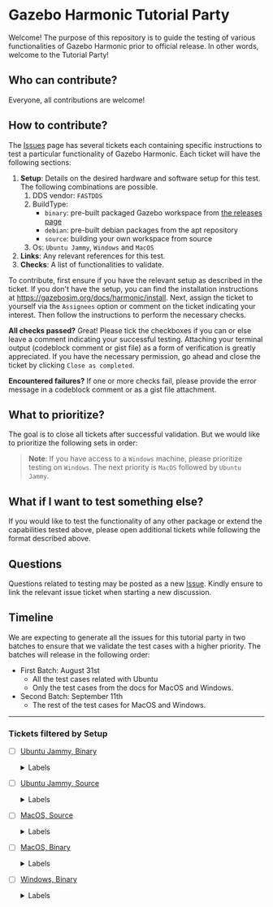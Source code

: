 # Gazebo Harmonic Tutorial Party
Welcome! The purpose of this repository is to guide the testing of various functionalities of Gazebo Harmonic prior to official release.
In other words, welcome to the Tutorial Party!

## Who can contribute?
Everyone, all contributions are welcome!

## How to contribute?
The [Issues](https://github.com/gazebosim/gazebo_test_cases/issues) page has several tickets each containing specific instructions to test a particular functionality of Gazebo Harmonic.
Each ticket will have the following sections:

1. **Setup**: Details on the desired hardware and software setup for this test. The following combinations are possible.
   1. DDS vendor: `FASTDDS`
   2. BuildType: 
      * `binary`: pre-built packaged Gazebo workspace from [the releases page]()
      * `debian`: pre-built debian packages from the apt repository
      * `source`: building your own workspace from source
   3. Os: `Ubuntu Jammy`, `Windows` and `MacOS`
2. **Links**: Any relevant references for this test.
3. **Checks**: A list of functionalities to validate.

To contribute, first ensure if you have the relevant setup as described in the ticket.
If you don't have the setup, you can find the installation instructions at https://gazebosim.org/docs/harmonic/install.
Next, assign the ticket to yourself via the `Assignees` option or comment on the ticket indicating your interest.
Then follow the instructions to perform the necessary checks.

**All checks passed?**
Great! Please tick the checkboxes if you can or else leave a comment indicating your successful testing. Attaching your terminal output (codeblock comment or gist file) as a form of verification is greatly appreciated.
If you have the necessary permission, go ahead and close the ticket by clicking `Close as completed`.

**Encountered failures?**
If one or more checks fail, please provide the error message in a codeblock comment or as a gist file attachment.

## What to prioritize?
The goal is to close all tickets after successful validation. But we would like to prioritize the following sets in order:

> **Note**: If you have access to a `Windows` machine, please prioritize testing on `Windows`. The next priority is `MacOS` followed by `Ubuntu Jammy`.

## What if I want to test something else?
If you would like to test the functionality of any other package or extend the capabilities tested above, please open additional tickets while following the format described above.

## Questions
Questions related to testing may be posted as a new [Issue](https://github.com/gazebosim/gazebo_test_cases/issues). Kindly ensure to link the relevant issue ticket when starting a new discussion.

## Timeline
We are expecting to generate all the issues for this tutorial party in two batches to ensure that we validate the test cases with a higher priority. The batches will release in the following order:
- First Batch: August 31st
    - All the test cases related with Ubuntu
    - Only the test cases from the docs for MacOS and Windows.
- Second Batch: September 11th
    - The rest of the test cases for MacOS and Windows. 

---

### Tickets filtered by Setup

- [ ] [Ubuntu Jammy, Binary](https://github.com/Voldivh/gazebo_test_cases/issues?q=is%3Aissue+is%3Aopen+label:%22Ubuntu%20Jammy%22+label:%22Binary%22+label:%22generation-1%22)

  <details><summary>Labels</summary>

  - [ ] [docs](https://github.com/Voldivh/gazebo_test_cases/issues?q=is%3Aissue+is%3Aopen+label:%22Ubuntu%20Jammy%22+label:%22Binary%22+label:%22generation-1%22+label:%22docs%22)
  - [ ] [harmonic](https://github.com/Voldivh/gazebo_test_cases/issues?q=is%3Aissue+is%3Aopen+label:%22Ubuntu%20Jammy%22+label:%22Binary%22+label:%22generation-1%22+label:%22harmonic%22)
  - [ ] [gz-common](https://github.com/Voldivh/gazebo_test_cases/issues?q=is%3Aissue+is%3Aopen+label:%22Ubuntu%20Jammy%22+label:%22Binary%22+label:%22generation-1%22+label:%22gz-common%22)
  - [ ] [gz-fuel-tools](https://github.com/Voldivh/gazebo_test_cases/issues?q=is%3Aissue+is%3Aopen+label:%22Ubuntu%20Jammy%22+label:%22Binary%22+label:%22generation-1%22+label:%22gz-fuel-tools%22)
  - [ ] [gz-gui](https://github.com/Voldivh/gazebo_test_cases/issues?q=is%3Aissue+is%3Aopen+label:%22Ubuntu%20Jammy%22+label:%22Binary%22+label:%22generation-1%22+label:%22gz-gui%22)
  - [ ] [gz-launch](https://github.com/Voldivh/gazebo_test_cases/issues?q=is%3Aissue+is%3Aopen+label:%22Ubuntu%20Jammy%22+label:%22Binary%22+label:%22generation-1%22+label:%22gz-launch%22)
  - [ ] [gz-math](https://github.com/Voldivh/gazebo_test_cases/issues?q=is%3Aissue+is%3Aopen+label:%22Ubuntu%20Jammy%22+label:%22Binary%22+label:%22generation-1%22+label:%22gz-math%22)
  - [ ] [gz-msgs](https://github.com/Voldivh/gazebo_test_cases/issues?q=is%3Aissue+is%3Aopen+label:%22Ubuntu%20Jammy%22+label:%22Binary%22+label:%22generation-1%22+label:%22gz-msgs%22)
  - [ ] [gz-physics](https://github.com/Voldivh/gazebo_test_cases/issues?q=is%3Aissue+is%3Aopen+label:%22Ubuntu%20Jammy%22+label:%22Binary%22+label:%22generation-1%22+label:%22gz-physics%22)
  - [ ] [gz-plugin](https://github.com/Voldivh/gazebo_test_cases/issues?q=is%3Aissue+is%3Aopen+label:%22Ubuntu%20Jammy%22+label:%22Binary%22+label:%22generation-1%22+label:%22gz-plugin%22)
  - [ ] [gz-rendering](https://github.com/Voldivh/gazebo_test_cases/issues?q=is%3Aissue+is%3Aopen+label:%22Ubuntu%20Jammy%22+label:%22Binary%22+label:%22generation-1%22+label:%22gz-rendering%22)
  - [ ] [gz-sensors](https://github.com/Voldivh/gazebo_test_cases/issues?q=is%3Aissue+is%3Aopen+label:%22Ubuntu%20Jammy%22+label:%22Binary%22+label:%22generation-1%22+label:%22gz-sensors%22)
  - [ ] [gz-sim](https://github.com/Voldivh/gazebo_test_cases/issues?q=is%3Aissue+is%3Aopen+label:%22Ubuntu%20Jammy%22+label:%22Binary%22+label:%22generation-1%22+label:%22gz-sim%22)
  - [ ] [gz-tools](https://github.com/Voldivh/gazebo_test_cases/issues?q=is%3Aissue+is%3Aopen+label:%22Ubuntu%20Jammy%22+label:%22Binary%22+label:%22generation-1%22+label:%22gz-tools%22)
  - [ ] [gz-transport](https://github.com/Voldivh/gazebo_test_cases/issues?q=is%3Aissue+is%3Aopen+label:%22Ubuntu%20Jammy%22+label:%22Binary%22+label:%22generation-1%22+label:%22gz-transport%22)
  - [ ] [gz-utils](https://github.com/Voldivh/gazebo_test_cases/issues?q=is%3Aissue+is%3Aopen+label:%22Ubuntu%20Jammy%22+label:%22Binary%22+label:%22generation-1%22+label:%22gz-utils%22)
  - [ ] [sdf_tutorials](https://github.com/Voldivh/gazebo_test_cases/issues?q=is%3Aissue+is%3Aopen+label:%22Ubuntu%20Jammy%22+label:%22Binary%22+label:%22generation-1%22+label:%22sdf_tutorials%22)
  - [ ] [sdformat](https://github.com/Voldivh/gazebo_test_cases/issues?q=is%3Aissue+is%3Aopen+label:%22Ubuntu%20Jammy%22+label:%22Binary%22+label:%22generation-1%22+label:%22sdformat%22)
  - [ ] [sdf worlds](https://github.com/Voldivh/gazebo_test_cases/issues?q=is%3Aissue+is%3Aopen+label:%22Ubuntu%20Jammy%22+label:%22Binary%22+label:%22generation-1%22+label:%22sdf%20worlds%22)

  </details>
- [ ] [Ubuntu Jammy, Source](https://github.com/Voldivh/gazebo_test_cases/issues?q=is%3Aissue+is%3Aopen+label:%22Ubuntu%20Jammy%22+label:%22Source%22+label:%22generation-1%22)

  <details><summary>Labels</summary>

  - [ ] [docs](https://github.com/Voldivh/gazebo_test_cases/issues?q=is%3Aissue+is%3Aopen+label:%22Ubuntu%20Jammy%22+label:%22Source%22+label:%22generation-1%22+label:%22docs%22)
  - [ ] [harmonic](https://github.com/Voldivh/gazebo_test_cases/issues?q=is%3Aissue+is%3Aopen+label:%22Ubuntu%20Jammy%22+label:%22Source%22+label:%22generation-1%22+label:%22harmonic%22)
  - [ ] [gz-common](https://github.com/Voldivh/gazebo_test_cases/issues?q=is%3Aissue+is%3Aopen+label:%22Ubuntu%20Jammy%22+label:%22Source%22+label:%22generation-1%22+label:%22gz-common%22)
  - [ ] [gz-fuel-tools](https://github.com/Voldivh/gazebo_test_cases/issues?q=is%3Aissue+is%3Aopen+label:%22Ubuntu%20Jammy%22+label:%22Source%22+label:%22generation-1%22+label:%22gz-fuel-tools%22)
  - [ ] [gz-gui](https://github.com/Voldivh/gazebo_test_cases/issues?q=is%3Aissue+is%3Aopen+label:%22Ubuntu%20Jammy%22+label:%22Source%22+label:%22generation-1%22+label:%22gz-gui%22)
  - [ ] [gz-launch](https://github.com/Voldivh/gazebo_test_cases/issues?q=is%3Aissue+is%3Aopen+label:%22Ubuntu%20Jammy%22+label:%22Source%22+label:%22generation-1%22+label:%22gz-launch%22)
  - [ ] [gz-math](https://github.com/Voldivh/gazebo_test_cases/issues?q=is%3Aissue+is%3Aopen+label:%22Ubuntu%20Jammy%22+label:%22Source%22+label:%22generation-1%22+label:%22gz-math%22)
  - [ ] [gz-msgs](https://github.com/Voldivh/gazebo_test_cases/issues?q=is%3Aissue+is%3Aopen+label:%22Ubuntu%20Jammy%22+label:%22Source%22+label:%22generation-1%22+label:%22gz-msgs%22)
  - [ ] [gz-physics](https://github.com/Voldivh/gazebo_test_cases/issues?q=is%3Aissue+is%3Aopen+label:%22Ubuntu%20Jammy%22+label:%22Source%22+label:%22generation-1%22+label:%22gz-physics%22)
  - [ ] [gz-plugin](https://github.com/Voldivh/gazebo_test_cases/issues?q=is%3Aissue+is%3Aopen+label:%22Ubuntu%20Jammy%22+label:%22Source%22+label:%22generation-1%22+label:%22gz-plugin%22)
  - [ ] [gz-rendering](https://github.com/Voldivh/gazebo_test_cases/issues?q=is%3Aissue+is%3Aopen+label:%22Ubuntu%20Jammy%22+label:%22Source%22+label:%22generation-1%22+label:%22gz-rendering%22)
  - [ ] [gz-sensors](https://github.com/Voldivh/gazebo_test_cases/issues?q=is%3Aissue+is%3Aopen+label:%22Ubuntu%20Jammy%22+label:%22Source%22+label:%22generation-1%22+label:%22gz-sensors%22)
  - [ ] [gz-sim](https://github.com/Voldivh/gazebo_test_cases/issues?q=is%3Aissue+is%3Aopen+label:%22Ubuntu%20Jammy%22+label:%22Source%22+label:%22generation-1%22+label:%22gz-sim%22)
  - [ ] [gz-tools](https://github.com/Voldivh/gazebo_test_cases/issues?q=is%3Aissue+is%3Aopen+label:%22Ubuntu%20Jammy%22+label:%22Source%22+label:%22generation-1%22+label:%22gz-tools%22)
  - [ ] [gz-transport](https://github.com/Voldivh/gazebo_test_cases/issues?q=is%3Aissue+is%3Aopen+label:%22Ubuntu%20Jammy%22+label:%22Source%22+label:%22generation-1%22+label:%22gz-transport%22)
  - [ ] [gz-utils](https://github.com/Voldivh/gazebo_test_cases/issues?q=is%3Aissue+is%3Aopen+label:%22Ubuntu%20Jammy%22+label:%22Source%22+label:%22generation-1%22+label:%22gz-utils%22)
  - [ ] [sdf_tutorials](https://github.com/Voldivh/gazebo_test_cases/issues?q=is%3Aissue+is%3Aopen+label:%22Ubuntu%20Jammy%22+label:%22Source%22+label:%22generation-1%22+label:%22sdf_tutorials%22)
  - [ ] [sdformat](https://github.com/Voldivh/gazebo_test_cases/issues?q=is%3Aissue+is%3Aopen+label:%22Ubuntu%20Jammy%22+label:%22Source%22+label:%22generation-1%22+label:%22sdformat%22)

  </details>
- [ ] [MacOS, Source](https://github.com/Voldivh/gazebo_test_cases/issues?q=is%3Aissue+is%3Aopen+label:%22MacOS%22+label:%22Source%22+label:%22generation-1%22)

  <details><summary>Labels</summary>

  - [ ] [docs](https://github.com/Voldivh/gazebo_test_cases/issues?q=is%3Aissue+is%3Aopen+label:%22MacOS%22+label:%22Source%22+label:%22generation-1%22+label:%22docs%22)
  - [ ] [harmonic](https://github.com/Voldivh/gazebo_test_cases/issues?q=is%3Aissue+is%3Aopen+label:%22MacOS%22+label:%22Source%22+label:%22generation-1%22+label:%22harmonic%22)

  </details>
- [ ] [MacOS, Binary](https://github.com/Voldivh/gazebo_test_cases/issues?q=is%3Aissue+is%3Aopen+label:%22MacOS%22+label:%22Binary%22+label:%22generation-1%22)

  <details><summary>Labels</summary>

  - [ ] [docs](https://github.com/Voldivh/gazebo_test_cases/issues?q=is%3Aissue+is%3Aopen+label:%22MacOS%22+label:%22Binary%22+label:%22generation-1%22+label:%22docs%22)
  - [ ] [harmonic](https://github.com/Voldivh/gazebo_test_cases/issues?q=is%3Aissue+is%3Aopen+label:%22MacOS%22+label:%22Binary%22+label:%22generation-1%22+label:%22harmonic%22)

  </details>
- [ ] [Windows, Binary](https://github.com/Voldivh/gazebo_test_cases/issues?q=is%3Aissue+is%3Aopen+label:%22Windows%22+label:%22Binary%22+label:%22generation-1%22)

  <details><summary>Labels</summary>

  - [ ] [docs](https://github.com/Voldivh/gazebo_test_cases/issues?q=is%3Aissue+is%3Aopen+label:%22Windows%22+label:%22Binary%22+label:%22generation-1%22+label:%22docs%22)
  - [ ] [harmonic](https://github.com/Voldivh/gazebo_test_cases/issues?q=is%3Aissue+is%3Aopen+label:%22Windows%22+label:%22Binary%22+label:%22generation-1%22+label:%22harmonic%22)

  </details>